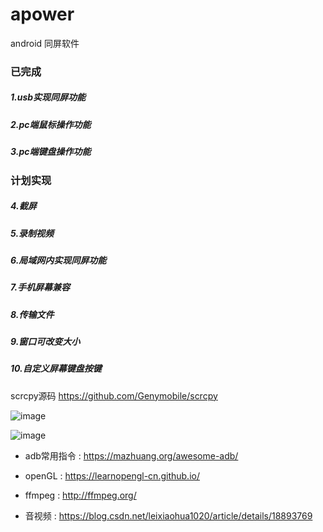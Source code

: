 # apower

android 同屏软件

### 已完成

##### 1.usb实现同屏功能

##### 2.pc端鼠标操作功能

##### 3.pc端键盘操作功能

### 计划实现

##### 4.截屏

##### 5.录制视频

##### 6.局域网内实现同屏功能

##### 7.手机屏幕兼容

##### 8.传输文件

##### 9.窗口可改变大小

##### 10.自定义屏幕键盘按键


 scrcpy源码  https://github.com/Genymobile/scrcpy

![image](https://file.zousiliang.com/scrcpy_source_001.png)

![image](https://file.zousiliang.com/ubuntu_qt_one_001.png)

- adb常用指令 : https://mazhuang.org/awesome-adb/

- openGL : https://learnopengl-cn.github.io/

- ffmpeg : http://ffmpeg.org/

- 音视频  : https://blog.csdn.net/leixiaohua1020/article/details/18893769
